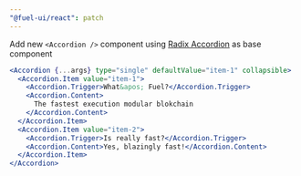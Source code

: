```yaml
---
"@fuel-ui/react": patch
---
```


Add new `<Accordion />` component using [Radix Accordion](https://www.radix-ui.com/docs/primitives/components/accordion) as base component

```jsx
<Accordion {...args} type="single" defaultValue="item-1" collapsible>
  <Accordion.Item value="item-1">
    <Accordion.Trigger>What&apos; Fuel?</Accordion.Trigger>
    <Accordion.Content>
      The fastest execution modular blokchain
    </Accordion.Content>
  </Accordion.Item>
  <Accordion.Item value="item-2">
    <Accordion.Trigger>Is really fast?</Accordion.Trigger>
    <Accordion.Content>Yes, blazingly fast!</Accordion.Content>
  </Accordion.Item>
</Accordion>
```
